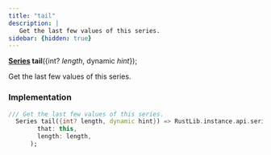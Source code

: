 ```yaml
---
title: "tail"
description: |
   Get the last few values of this series.
sidebar: {hidden: true}
---
```

<span class="dart-code"><strong>[Series] tail</strong>({<span class="nobr">int? <i>length</i></span>, <span class="nobr">dynamic <i>hint</i></span>});</span>

 Get the last few values of this series.
### Implementation
```dart
/// Get the last few values of this series.
  Series tail({int? length, dynamic hint}) => RustLib.instance.api.seriesTail(
        that: this,
        length: length,
      );
```

[Series]: /reference/classes/series/